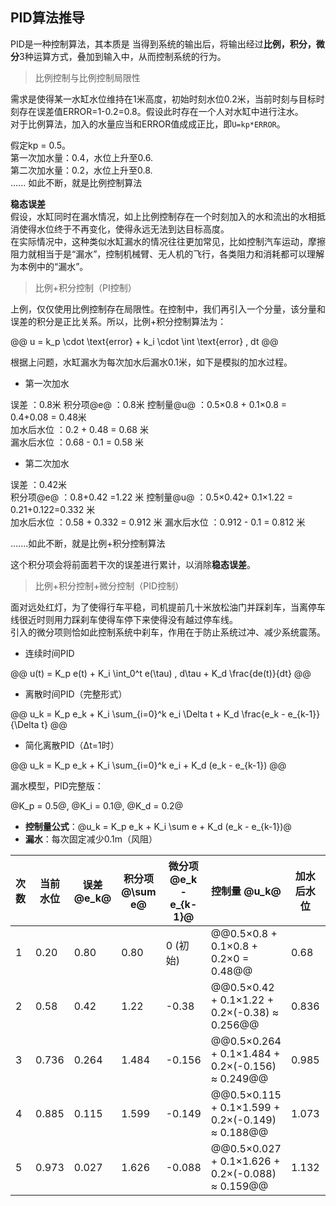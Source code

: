 


## PID算法推导

PID是一种控制算法，其本质是 当得到系统的输出后，将输出经过**比例，积分，微分**3种运算方式，叠加到输入中，从而控制系统的行为。   

> 比例控制与比例控制局限性   

需求是使得某一水缸水位维持在1米高度，初始时刻水位0.2米，当前时刻与目标时刻存在误差值ERROR=1-0.2=0.8。假设此时存在一个人对水缸中进行注水。   
对于比例算法，加入的水量应当和ERROR值成成正比，即`U=kp*ERROR`。     

假定kp = 0.5。   
第一次加水量：0.4，水位上升至0.6.   
第二次加水量：0.2，水位上升至0.8.   
......   如此不断，就是比例控制算法    


**稳态误差**       
假设，水缸同时在漏水情况，如上比例控制存在一个时刻加入的水和流出的水相抵消使得水位终于不再变化，使得永远无法到达目标高度。   
在实际情况中，这种类似水缸漏水的情况往往更加常见，比如控制汽车运动，摩擦阻力就相当于是“漏水”，控制机械臂、无人机的飞行，各类阻力和消耗都可以理解为本例中的“漏水”。    

> 比例+积分控制（PI控制）    

上例，仅仅使用比例控制存在局限性。在控制中，我们再引入一个分量，该分量和误差的积分是正比关系。所以，比例+积分控制算法为：

@@
u = k_p \cdot \text{error} + k_i \cdot \int \text{error} \, dt
@@   

根据上问题，水缸漏水为每次加水后漏水0.1米，如下是模拟的加水过程。   

* 第一次加水   

误差 ：0.8米
积分项@e@ ：0.8米
控制量@u@ ：0.5×0.8 + 0.1×0.8 = 0.4+0.08 = 0.48米          
加水后水位 ：0.2 + 0.48 = 0.68 米  
漏水后水位 ：0.68 - 0.1 = 0.58 米     

* 第二次加水   

误差 ：0.42米  
积分项@e@ ：0.8+0.42 =1.22 米
控制量@u@ ：0.5×0.42+ 0.1×1.22 = 0.21+0.122=0.332 米  
加水后水位 ：0.58 + 0.332 = 0.912 米
漏水后水位 ：0.912 - 0.1 = 0.812 米

.......如此不断，就是比例+积分控制算法      

这个积分项会将前面若干次的误差进行累计，以消除**稳态误差**。       


> 比例+积分控制+微分控制（PID控制）    

面对远处红灯，为了使得行车平稳，司机提前几十米放松油门并踩刹车，当离停车线很近时则用力踩刹车使得车停下来使得没有越过停车线。    
引入的微分项则恰如此控制系统中刹车，作用在于防止系统过冲、减少系统震荡。      

* 连续时间PID

@@
u(t) = K_p e(t) + K_i \int_0^t e(\tau) \, d\tau + K_d \frac{de(t)}{dt}
@@


* 离散时间PID（完整形式）   

@@
u_k = K_p e_k + K_i \sum_{i=0}^k e_i \Delta t + K_d \frac{e_k - e_{k-1}}{\Delta t}
@@  

* 简化离散PID（Δt=1时）   

@@
u_k = K_p e_k + K_i \sum_{i=0}^k e_i + K_d (e_k - e_{k-1})
@@  


漏水模型，PID完整版：   

@K_p = 0.5@, @K_i = 0.1@, @K_d = 0.2@      

* **控制量公式**：@u_k = K_p e_k + K_i \sum e + K_d (e_k - e_{k-1})@     
* **漏水**：每次固定减少0.1m（风阻）    


| 次数 | 当前水位 | 误差 @e_k@ | 积分项 @\sum e@ | 微分项 @e_k - e_{k-1}@ | 控制量 @u_k@ | 加水后水位 | 漏水后水位 |
|------|----------|-------------|-------------------|--------------------------|----------------|------------|------------|
| 1    | 0.20     | 0.80        | 0.80              | 0 (初始)                 | @@0.5×0.8 + 0.1×0.8 + 0.2×0 = 0.48@@ | 0.68       | 0.58       |
| 2    | 0.58     | 0.42        | 1.22              | -0.38                    | @@0.5×0.42 + 0.1×1.22 + 0.2×(-0.38) ≈ 0.256@@ | 0.836      | 0.736      |
| 3    | 0.736    | 0.264       | 1.484             | -0.156                   | @@0.5×0.264 + 0.1×1.484 + 0.2×(-0.156) ≈ 0.249@@ | 0.985      | 0.885      |
| 4    | 0.885    | 0.115       | 1.599             | -0.149                   | @@0.5×0.115 + 0.1×1.599 + 0.2×(-0.149) ≈ 0.188@@ | 1.073      | 0.973      |
| 5    | 0.973    | 0.027       | 1.626             | -0.088                   | @@0.5×0.027 + 0.1×1.626 + 0.2×(-0.088) ≈ 0.159@@ | 1.132      | 1.032      |



